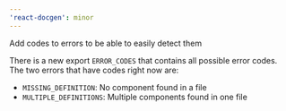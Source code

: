 ```yaml
---
'react-docgen': minor
---
```


Add codes to errors to be able to easily detect them

There is a new export `ERROR_CODES` that contains all possible error codes.
The two errors that have codes right now are:

- `MISSING_DEFINITION`: No component found in a file
- `MULTIPLE_DEFINITIONS`: Multiple components found in one file
